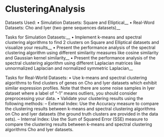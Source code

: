 # ClusteringAnalysis
Datasets Used:
• Simulation Datasets: Square and Elliptical__
• Real-Word Datasets: Cho and Iyer (two gene sequences datasets)__


Tasks for Simulation Datasets:__
• Implement k-means and spectral clustering algorithms to find 2 clusters on Square and Elliptical datasets
and visualize your results__
• Present the performance analysis of the spectral clustering algorithm using different similarity measures like
cosine similarity and Gaussian kernel similarity__
• Present the performance analysis of the spectral clustering algorithm using different Laplacian matrices like
unnormalized Laplacian and normalized symmetric Laplacian__

Tasks for Real-World Datasets:
• Use k-means and spectral clustering algorithms to find clusters of genes on Cho and Iyer datasets which
exhibit similar expression profiles. Note that there are some noise samples in Iyer dataset where a label of
“-1” means outliers, you should consider preprocessing your data.
• Validate your clustering results using the following methods:
– External Index: Use the Accuracy measure to compare the clustering results between k-means and
spectral clustering algorithms on Cho and Iyer datasets (the ground truth clusters are provided in the
data sets).
– Internal Index: Use the Sum of Squared Error (SSE) measure to compare the clustering results between
k-means and spectral clustering algorithms Cho and Iyer datasets.
